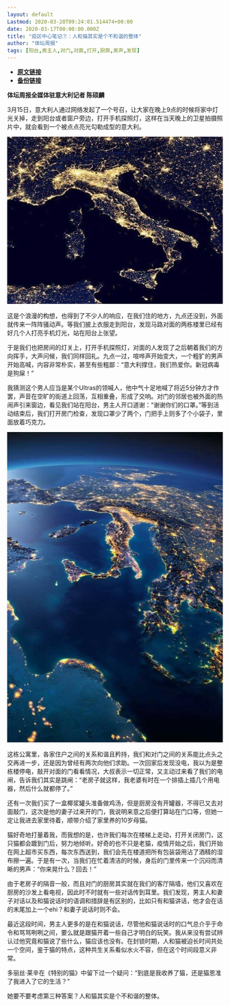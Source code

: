 ```yaml
---
layout: default
Lastmod: 2020-03-28T09:24:01.514474+00:00
date: 2020-03-17T00:00:00.000Z
title: "疫区中心笔记⑦：人和猫其实是个不和谐的整体"
author: "体坛周报"
tags: [阳台,男主人,对门,对面,打开,厨房,男声,发现]
---
```


* [**原文链接**](http://www.titan24.com/publish/app/data/2020/03/17/309750/os_news.html)
* [**备份链接**](http://archive.ph/g0m7l)


**体坛周报全媒体驻意大利记者 陈硕麟**

3月15日，意大利人通过网络发起了一个号召，让大家在晚上9点的时候将家中灯光关掉，走到阳台或者窗户旁边，打开手机探照灯，这样在当天晚上的卫星拍摄照片中，就会看到一个被点点亮光勾勒成型的意大利。

![1703653174.jpg](/images/post/70f0c5103989cb05f42eef3bf9d42b0c.jpg@!img01)

这是个浪漫的构想，也得到了不少人的响应，在我们住的地方，九点还没到，外面就传来一阵阵骚动声。等我们披上衣服走到阳台，发现马路对面的两栋楼里已经有好几个人打亮手机灯光，站在阳台上张望。

于是我们也把房间的灯关上，打开手机探照灯，对面的人发现了之后朝着我们的方向挥手，大声问候，我们同样回礼。九点一过，喧哗声开始变大，一个粗犷的男声开始高喊，内容非常朴实，甚至有些粗鄙：“意大利撑住，我们热爱你。新冠病毒是狗屎！”

我猜测这个男人应当是某个Ultras的领喊人，他中气十足地喊了将近5分钟方才作罢，声音在空旷的街道上回荡，互相重叠，形成了交响。对门的邻居也被外面的热闹声引来窗边，看见我们站在阳台，男主人开口道谢：“谢谢你们的口罩。”等到活动结束后，我们打开房门检查，发现口罩少了两个，门把手上则多了个小袋子，里面放着巧克力。

![image.png](/images/post/11bebf8fafa6c88f5c43dd87bfa22a4a.png)

这栋公寓里，各家住户之间的关系和谐且矜持，我们和对门之间的关系能比点头之交再进一步，还是因为曾经有两次向他们求助。一次回家后发现没电，我以为是整栋楼停电，敲开对面的门看看情况，大叔表示一切正常，又主动过来看了我们的电闸，告诉我们其实是跳闸：“老房子就这样，我老婆有时在一个排插上插几个用电器，然后什么就都停了。”

还有一次我们买了一盒椰浆罐头准备做鸡汤，但是厨房没有开罐器，不得已又去对面敲门，这次是他的妻子过来开的门，我说明来意之后便打算站在门口等，但她一定让我进去家里待着，顺带介绍了家里养的10岁母猫。

猫好奇地打量着我，而我想的是，也许我们每次在楼梯上走动，打开关闭房门，这只猫都会踱到门后，努力地倾听。好奇的也不只是老猫，疫情开始之后，我们开始在网上超市买东西，每次东西送到，我们会先在楼道把所有包装袋用沾了酒精的湿布擦一遍。于是有一次，当我们在忙着清洁的时候，身后的门里传来一个沉闷而清晰的男声：“你来晃什么？回去！”

由于老房子的隔音一般，而且对门的厨房其实就在我们的客厅隔墙，他们又喜欢在厨房的沙发上看电视，因此时不时就有一些对话传到耳里。我们发现，男主人和妻子对话以及和猫说话时的语调和措辞是有区别的，比如只有和猫讲话，他才会在话的末尾加上一个ehi？和妻子说话时则不会。

最近这段时间，男主人更多的是在和猫说话，尽管他和猫说话时的口气总介乎于命令和骂骂咧咧之间，要么就是跟猫开着一些自己才明白的玩笑。我从来没有尝试辨认过他究竟和猫说了些什么，猫应该也没有。在封锁时期，人和猫被迫长时间共处一个空间，鉴于猫的特点，这种共生关系看似水火不容，但在这个时间段意义非常。

多丽丝·莱辛在《特别的猫》中留下过一个疑问：“到底是我收养了猫，还是猫恩准了我进入了它的生活？”

她要不要考虑第三种答案？人和猫其实是个不和谐的整体。

